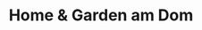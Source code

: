 ---
title: "Home & Garden am Dom"
url: /gelsenkirchen/home-und-garden-am-dom/
shop: Raumausstattung
---